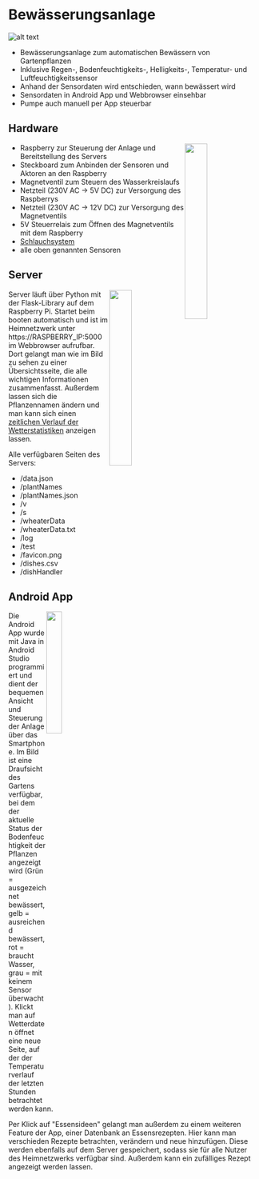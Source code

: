 # Bewässerungsanlage

![alt text](https://i.ibb.co/pJ1dRJ4/icon.png#right)
- Bewässerungsanlage zum automatischen Bewässern von Gartenpflanzen
- Inklusive Regen-, Bodenfeuchtigkeits-, Helligkeits-, Temperatur- und Luftfeuchtigkeitssensor
- Anhand der Sensordaten wird entschieden, wann bewässert wird
- Sensordaten in Android App und Webbrowser einsehbar
- Pumpe auch manuell per App steuerbar

## Hardware
<a href="https://i.ibb.co/xXwjsNX/Schaltschrank-1.png"><img src="https://i.ibb.co/xXwjsNX/Schaltschrank-1.png" width="30%" style="float : right"></a>
- Raspberry zur Steuerung der Anlage und Bereitstellung des Servers
- Steckboard zum Anbinden der Sensoren und Aktoren an den Raspberry
- Magnetventil zum Steuern des Wasserkreislaufs
- Netzteil (230V AC -> 5V DC) zur Versorgung des Raspberrys
- Netzteil (230V AC -> 12V DC) zur Versorgung des Magnetventils
- 5V Steuerrelais zum Öffnen des Magnetventils mit dem Raspberry
- <a href="https://www.amazon.de/gp/product/B072MZJ92F/ref=ppx_yo_dt_b_asin_title_o07_s00?ie=UTF8&psc=1">Schlauchsystem</a>
- alle oben genannten Sensoren

## Server
<a href="https://i.ibb.co/hds9t3M/Bildschirmfoto-von-2020-04-15-12-18-55.png"><img src="https://i.ibb.co/hds9t3M/Bildschirmfoto-von-2020-04-15-12-18-55.png" width="30%" style="float : right"></a>
Server läuft über Python mit der Flask-Library auf dem Raspberry Pi. Startet beim booten automatisch und ist im Heimnetzwerk unter https://RASPBERRY_IP:5000 im Webbrowser aufrufbar. Dort gelangt man wie im Bild zu sehen zu einer Übersichtsseite, die alle wichtigen Informationen zusammenfasst. Außerdem lassen sich die Pflanzennamen ändern und man kann sich einen <a href="https://i.ibb.co/Yd1D0bS/Bildschirmfoto-von-2020-04-15-12-23-20.png">zeitlichen Verlauf der Wetterstatistiken</a> anzeigen lassen.

Alle verfügbaren Seiten des Servers:
- /data.json
- /plantNames
- /plantNames.json
- /v
- /s
- /wheaterData
- /wheaterData.txt
- /log
- /test
- /favicon.png
- /dishes.csv
- /dishHandler

## Android App
<a href="https://i.ibb.co/jkCghQf/Screenshot-2020-04-15-12-31-02-400-com-schaubeck-watertrial.jpg"><img src="https://i.ibb.co/jkCghQf/Screenshot-2020-04-15-12-31-02-400-com-schaubeck-watertrial.jpg" width="25%" style="float : right"></a>

Die Android App wurde mit Java in Android Studio programmiert und dient der bequemen Ansicht und Steuerung der Anlage über das Smartphone. Im Bild ist eine Draufsicht des Gartens verfügbar, bei dem der aktuelle Status der Bodenfeuchtigkeit der Pflanzen angezeigt wird (Grün = ausgezeichnet bewässert, gelb = ausreichend bewässert, rot = braucht Wasser, grau = mit keinem Sensor überwacht).
Klickt man auf Wetterdaten öffnet eine neue Seite, auf der der Temperaturverlauf der letzten Stunden betrachtet werden kann.

Per Klick auf "Essensideen" gelangt man außerdem zu einem weiteren Feature der App, einer Datenbank an Essensrezepten. Hier kann man verschieden Rezepte betrachten, verändern und neue hinzufügen. Diese werden ebenfalls auf dem Server gespeichert, sodass sie für alle Nutzer des Heimnetzwerks verfügbar sind. Außerdem kann ein zufälliges Rezept angezeigt werden lassen.